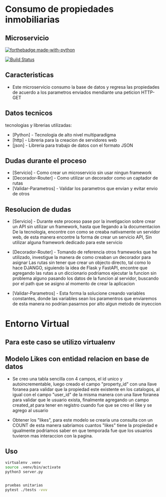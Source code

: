 # Consumo de propiedades inmobiliarias
## Microservicio

[![forthebadge made-with-python](http://ForTheBadge.com/images/badges/made-with-python.svg)](https://www.python.org/)

[![Build Status](https://img.shields.io/badge/build-develop-blue.svg)](https://shields.io/)


## Caracteristicas
- Este microservicio consumo la base de datos y regresa las propiedades de acuerdo a los parametros enviados mendiante una peticion HTTP-GET


## Datos tecnicos
tecnologias y librerias utilizadas:

- [Python] - Tecnologia de alto nivel multiparadigma
- [http] - Libreria para la creacion de servidores web
- [json] - Libreria para trabajo de datos con el formato JSON

## Dudas durante el proceso

- [Servicio] - Como crear un microservicio sin usar ningun framework
- [Decorador-Router] - Como utilizar un decorador como un captador de rutas
- [Validar-Parametros] - Validar los parametros que envian y evitar envio de otros


## Resolucion de dudas
- [Servicio] - Durante este proceso pase por la invetigacion sobre crear un API sin utilizar un framework, hasta que llegando a la documentacion
De la tecnologia, encontre con como se creaba nativamente un servidor web, de esta manera encontre la forma de crear un servicio API, 
Sin utilizar alguna framework dedicado para este servicio

- [Decorador-Router] - Tomando de referencia otros frameworks que he utilizado, investigue la manera de como creaban un decorador para asignar
Las rutas sin tener que crear un objecto directo, tal como lo hace DJANGO, siguiendo la idea de Flask y FastAPI, encontre que agregando las rutas a un 
diccionario podriamos ejecutar la funcion sin problema alguno pasando los datos de la funcion al servidor, buscando por el path que se asigno
al momento de crear la aplicacion

- [Validar-Parametros] - Esta forma la solucione creando variables constantes, donde las variables sean los paramentros que enviaremos
de esta manera no podrian pasarnos por alto algun metodo de inyeccion


# Entorno Virtual
## Para este caso se utilizo virtualenv

## Modelo Likes con entidad relacion en base de datos
- Se creo una tabla sencilla con 4 campos, el id unico y autoincrementable, luego creado el campo "property_id" con una llave foranea para validar que la propiedad este existente en los catalogos, al igual con el campo "user_id" de la misma manera con una llave foranea para validar que le usuario exista, finalmente agregando un campo created_at para tener en registro cuando fue que se creo el like y se agrego al usuario

- Obtener los "likes", para este modelo se crearia una consulta con un COUNT de esta manera sabriamos cuantos "likes" tiene la propiedad e igualmente podriamos saber en que temporada fue que los usuarios tuvieron mas interaccion con la pagina.
## Uso 
```sh
virtualenv .venv
source .venv/bin/activate
python3 server.py


pruebas unitarias
pytest ./tests -vvv
```

